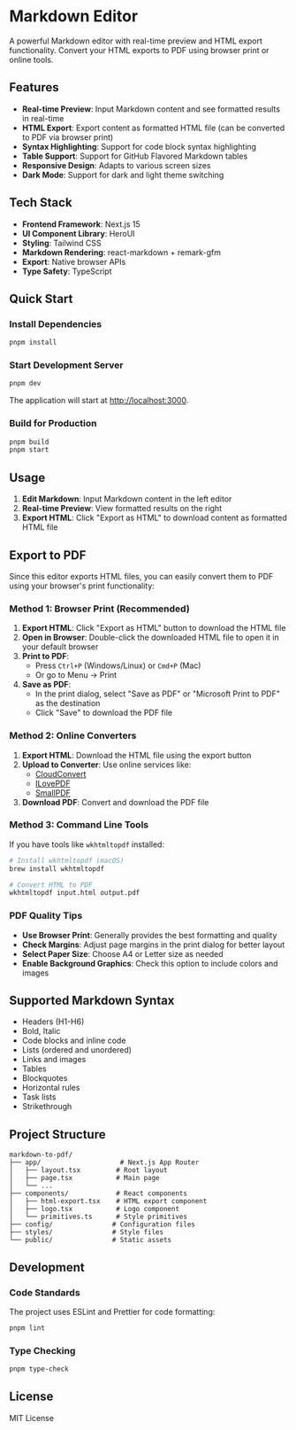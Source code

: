 # Markdown Editor

A powerful Markdown editor with real-time preview and HTML export functionality. Convert your HTML exports to PDF using browser print or online tools.

## Features

- **Real-time Preview**: Input Markdown content and see formatted results in real-time
- **HTML Export**: Export content as formatted HTML file (can be converted to PDF via browser print)
- **Syntax Highlighting**: Support for code block syntax highlighting
- **Table Support**: Support for GitHub Flavored Markdown tables
- **Responsive Design**: Adapts to various screen sizes
- **Dark Mode**: Support for dark and light theme switching

## Tech Stack

- **Frontend Framework**: Next.js 15
- **UI Component Library**: HeroUI
- **Styling**: Tailwind CSS
- **Markdown Rendering**: react-markdown + remark-gfm
- **Export**: Native browser APIs
- **Type Safety**: TypeScript

## Quick Start

### Install Dependencies

```bash
pnpm install
```

### Start Development Server

```bash
pnpm dev
```

The application will start at [http://localhost:3000](http://localhost:3000).

### Build for Production

```bash
pnpm build
pnpm start
```

## Usage

1. **Edit Markdown**: Input Markdown content in the left editor
2. **Real-time Preview**: View formatted results on the right
3. **Export HTML**: Click "Export as HTML" to download content as formatted HTML file

## Export to PDF

Since this editor exports HTML files, you can easily convert them to PDF using your browser's print functionality:

### Method 1: Browser Print (Recommended)

1. **Export HTML**: Click "Export as HTML" button to download the HTML file
2. **Open in Browser**: Double-click the downloaded HTML file to open it in your default browser
3. **Print to PDF**:
   - Press `Ctrl+P` (Windows/Linux) or `Cmd+P` (Mac)
   - Or go to Menu → Print
4. **Save as PDF**:
   - In the print dialog, select "Save as PDF" or "Microsoft Print to PDF" as the destination
   - Click "Save" to download the PDF file

### Method 2: Online Converters

1. **Export HTML**: Download the HTML file using the export button
2. **Upload to Converter**: Use online services like:
   - [CloudConvert](https://cloudconvert.com/html-to-pdf)
   - [ILovePDF](https://www.ilovepdf.com/html-to-pdf)
   - [SmallPDF](https://smallpdf.com/html-to-pdf)
3. **Download PDF**: Convert and download the PDF file

### Method 3: Command Line Tools

If you have tools like `wkhtmltopdf` installed:

```bash
# Install wkhtmltopdf (macOS)
brew install wkhtmltopdf

# Convert HTML to PDF
wkhtmltopdf input.html output.pdf
```

### PDF Quality Tips

- **Use Browser Print**: Generally provides the best formatting and quality
- **Check Margins**: Adjust page margins in the print dialog for better layout
- **Select Paper Size**: Choose A4 or Letter size as needed
- **Enable Background Graphics**: Check this option to include colors and images

## Supported Markdown Syntax

- Headers (H1-H6)
- Bold, Italic
- Code blocks and inline code
- Lists (ordered and unordered)
- Links and images
- Tables
- Blockquotes
- Horizontal rules
- Task lists
- Strikethrough

## Project Structure

```
markdown-to-pdf/
├── app/                    # Next.js App Router
│   ├── layout.tsx         # Root layout
│   ├── page.tsx           # Main page
│   └── ...
├── components/            # React components
│   ├── html-export.tsx    # HTML export component
│   ├── logo.tsx           # Logo component
│   └── primitives.ts      # Style primitives
├── config/               # Configuration files
├── styles/               # Style files
└── public/               # Static assets
```

## Development

### Code Standards

The project uses ESLint and Prettier for code formatting:

```bash
pnpm lint
```

### Type Checking

```bash
pnpm type-check
```

## License

MIT License
